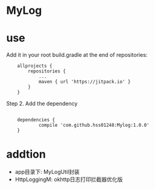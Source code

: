 # MyLog


# use


Add it in your root build.gradle at the end of repositories:
```
	allprojects {
		repositories {
			...
			maven { url 'https://jitpack.io' }
		}
	}
```
Step 2. Add the dependency
```

	dependencies {
	        compile 'com.github.hss01248:Mylog:1.0.0'
	}
```

# addtion
* app目录下: MyLogUtil封装
* HttpLoggingM: okhttp日志打印拦截器优化版
